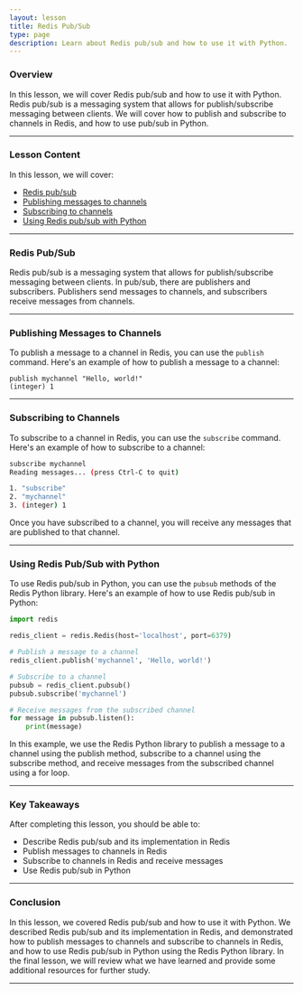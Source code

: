 ```yaml
---
layout: lesson
title: Redis Pub/Sub
type: page
description: Learn about Redis pub/sub and how to use it with Python.
---
```


<!-- ![Cover photo of Redis pub/sub](assets/redis-pubsub.jpg){:class="cover"} -->

### Overview

In this lesson, we will cover Redis pub/sub and how to use it with Python. Redis pub/sub is a messaging system that allows for publish/subscribe messaging between clients. We will cover how to publish and subscribe to channels in Redis, and how to use pub/sub in Python.

---

### Lesson Content

In this lesson, we will cover:

* [Redis pub/sub](#redis-pubsub)
* [Publishing messages to channels](#publishing-messages-to-channels)
* [Subscribing to channels](#subscribing-to-channels)
* [Using Redis pub/sub with Python](#using-redis-pubsub-with-python)

---

### Redis Pub/Sub

Redis pub/sub is a messaging system that allows for publish/subscribe messaging between clients. In pub/sub, there are publishers and subscribers. Publishers send messages to channels, and subscribers receive messages from channels.

---

### Publishing Messages to Channels

To publish a message to a channel in Redis, you can use the `publish` command. Here's an example of how to publish a message to a channel:

```redis
publish mychannel "Hello, world!"
(integer) 1
```

---

### Subscribing to Channels

To subscribe to a channel in Redis, you can use the `subscribe` command. Here's an example of how to subscribe to a channel:

```bash
subscribe mychannel
Reading messages... (press Ctrl-C to quit)

1. "subscribe"
2. "mychannel"
3. (integer) 1
```

Once you have subscribed to a channel, you will receive any messages that are published to that channel.

---

### Using Redis Pub/Sub with Python

To use Redis pub/sub in Python, you can use the `pubsub` methods of the Redis Python library. Here's an example of how to use Redis pub/sub in Python:

```python
import redis

redis_client = redis.Redis(host='localhost', port=6379)

# Publish a message to a channel
redis_client.publish('mychannel', 'Hello, world!')

# Subscribe to a channel
pubsub = redis_client.pubsub()
pubsub.subscribe('mychannel')

# Receive messages from the subscribed channel
for message in pubsub.listen():
    print(message)
```

In this example, we use the Redis Python library to publish a message to a channel using the publish method, subscribe to a channel using the subscribe method, and receive messages from the subscribed channel using a for loop.

---

### Key Takeaways

After completing this lesson, you should be able to:

* Describe Redis pub/sub and its implementation in Redis
* Publish messages to channels in Redis
* Subscribe to channels in Redis and receive messages
* Use Redis pub/sub in Python

---

### Conclusion

In this lesson, we covered Redis pub/sub and how to use it with Python. We described Redis pub/sub and its implementation in Redis, and demonstrated how to publish messages to channels and subscribe to channels in Redis, and how to use Redis pub/sub in Python using the Redis Python library. In the final lesson, we will review what we have learned and provide some additional resources for further study.

---
